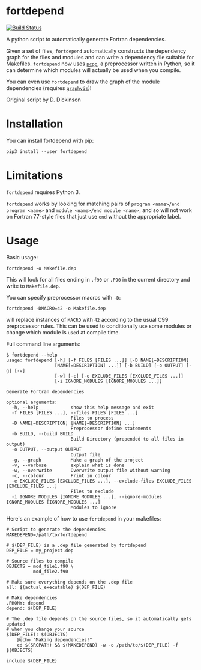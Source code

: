 fortdepend
==========

[![Build Status](https://travis-ci.org/ZedThree/fort_depend.py.svg?branch=master)](https://travis-ci.org/ZedThree/fort_depend.py)

A python script to automatically generate Fortran dependencies.

Given a set of files, `fortdepend` automatically constructs the
dependency graph for the files and modules and can write a dependency
file suitable for Makefiles. `fortdepend` now uses [`pcpp`][pcpp], a
preprocessor written in Python, so it can determine which modules will
actually be used when you compile.

You can even use `fortdepend` to draw the graph of the module
dependencies (requires [`graphviz`][graphviz])!

Original script by D. Dickinson

Installation
============

You can install fortdepend with pip:

    pip3 install --user fortdepend

Limitations
===========

`fortdepend` requires Python 3.

`fortdepend` works by looking for matching pairs of `program
<name>/end program <name>` and `module <name>/end module <name>`, and
so will not work on Fortran 77-style files that just use `end` without
the appropriate label.

Usage
=====

Basic usage:

    fortdepend -o Makefile.dep

This will look for all files ending in `.f90` or `.F90` in the current
directory and write to `Makefile.dep`.

You can specify preprocessor macros with `-D`:

    fortdepend -DMACRO=42 -o Makefile.dep

will replace instances of `MACRO` with `42` according to the usual C99
preprocessor rules. This can be used to conditionally `use` some
modules or change which module is `use`d at compile time.

Full command line arguments:

    $ fortdepend --help
    usage: fortdepend [-h] [-f FILES [FILES ...]] [-D NAME[=DESCRIPTION]
                      [NAME[=DESCRIPTION] ...]] [-b BUILD] [-o OUTPUT] [-g] [-v]
                      [-w] [-c] [-e EXCLUDE_FILES [EXCLUDE_FILES ...]]
                      [-i IGNORE_MODULES [IGNORE_MODULES ...]]

    Generate Fortran dependencies

    optional arguments:
      -h, --help            show this help message and exit
      -f FILES [FILES ...], --files FILES [FILES ...]
                            Files to process
      -D NAME[=DESCRIPTION] [NAME[=DESCRIPTION] ...]
                            Preprocessor define statements
      -b BUILD, --build BUILD
                            Build Directory (prepended to all files in output)
      -o OUTPUT, --output OUTPUT
                            Output file
      -g, --graph           Make a graph of the project
      -v, --verbose         explain what is done
      -w, --overwrite       Overwrite output file without warning
      -c, --colour          Print in colour
      -e EXCLUDE_FILES [EXCLUDE_FILES ...], --exclude-files EXCLUDE_FILES [EXCLUDE_FILES ...]
                            Files to exclude
      -i IGNORE_MODULES [IGNORE_MODULES ...], --ignore-modules IGNORE_MODULES [IGNORE_MODULES ...]
                            Modules to ignore


Here's an example of how to use `fortdepend` in your makefiles:

    # Script to generate the dependencies
    MAKEDEPEND=/path/to/fortdepend

    # $(DEP_FILE) is a .dep file generated by fortdepend
    DEP_FILE = my_project.dep

    # Source files to compile
    OBJECTS = mod_file1.f90 \
              mod_file2.f90

    # Make sure everything depends on the .dep file
    all: $(actual_executable) $(DEP_FILE)

    # Make dependencies
    .PHONY: depend
    depend: $(DEP_FILE)

    # The .dep file depends on the source files, so it automatically gets updated
    # when you change your source
    $(DEP_FILE): $(OBJECTS)
        @echo "Making dependencies!"
        cd $(SRCPATH) && $(MAKEDEPEND) -w -o /path/to/$(DEP_FILE) -f $(OBJECTS)

    include $(DEP_FILE)


[pcpp]: https://github.com/ned14/pcpp
[graphviz]: https://github.com/xflr6/graphviz
